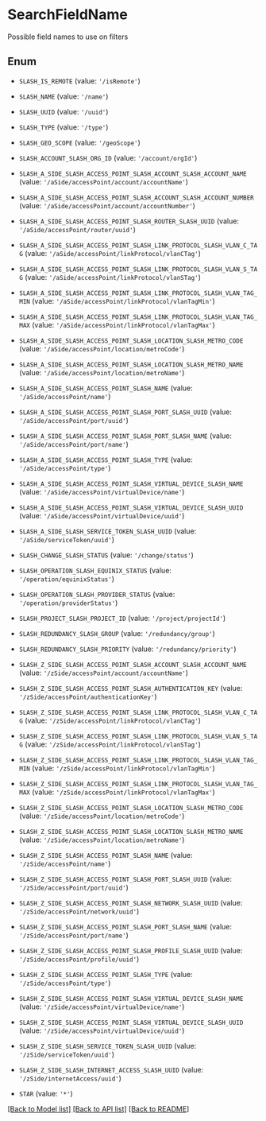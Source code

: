 # SearchFieldName

Possible field names to use on filters

## Enum

* `SLASH_IS_REMOTE` (value: `'/isRemote'`)

* `SLASH_NAME` (value: `'/name'`)

* `SLASH_UUID` (value: `'/uuid'`)

* `SLASH_TYPE` (value: `'/type'`)

* `SLASH_GEO_SCOPE` (value: `'/geoScope'`)

* `SLASH_ACCOUNT_SLASH_ORG_ID` (value: `'/account/orgId'`)

* `SLASH_A_SIDE_SLASH_ACCESS_POINT_SLASH_ACCOUNT_SLASH_ACCOUNT_NAME` (value: `'/aSide/accessPoint/account/accountName'`)

* `SLASH_A_SIDE_SLASH_ACCESS_POINT_SLASH_ACCOUNT_SLASH_ACCOUNT_NUMBER` (value: `'/aSide/accessPoint/account/accountNumber'`)

* `SLASH_A_SIDE_SLASH_ACCESS_POINT_SLASH_ROUTER_SLASH_UUID` (value: `'/aSide/accessPoint/router/uuid'`)

* `SLASH_A_SIDE_SLASH_ACCESS_POINT_SLASH_LINK_PROTOCOL_SLASH_VLAN_C_TAG` (value: `'/aSide/accessPoint/linkProtocol/vlanCTag'`)

* `SLASH_A_SIDE_SLASH_ACCESS_POINT_SLASH_LINK_PROTOCOL_SLASH_VLAN_S_TAG` (value: `'/aSide/accessPoint/linkProtocol/vlanSTag'`)

* `SLASH_A_SIDE_SLASH_ACCESS_POINT_SLASH_LINK_PROTOCOL_SLASH_VLAN_TAG_MIN` (value: `'/aSide/accessPoint/linkProtocol/vlanTagMin'`)

* `SLASH_A_SIDE_SLASH_ACCESS_POINT_SLASH_LINK_PROTOCOL_SLASH_VLAN_TAG_MAX` (value: `'/aSide/accessPoint/linkProtocol/vlanTagMax'`)

* `SLASH_A_SIDE_SLASH_ACCESS_POINT_SLASH_LOCATION_SLASH_METRO_CODE` (value: `'/aSide/accessPoint/location/metroCode'`)

* `SLASH_A_SIDE_SLASH_ACCESS_POINT_SLASH_LOCATION_SLASH_METRO_NAME` (value: `'/aSide/accessPoint/location/metroName'`)

* `SLASH_A_SIDE_SLASH_ACCESS_POINT_SLASH_NAME` (value: `'/aSide/accessPoint/name'`)

* `SLASH_A_SIDE_SLASH_ACCESS_POINT_SLASH_PORT_SLASH_UUID` (value: `'/aSide/accessPoint/port/uuid'`)

* `SLASH_A_SIDE_SLASH_ACCESS_POINT_SLASH_PORT_SLASH_NAME` (value: `'/aSide/accessPoint/port/name'`)

* `SLASH_A_SIDE_SLASH_ACCESS_POINT_SLASH_TYPE` (value: `'/aSide/accessPoint/type'`)

* `SLASH_A_SIDE_SLASH_ACCESS_POINT_SLASH_VIRTUAL_DEVICE_SLASH_NAME` (value: `'/aSide/accessPoint/virtualDevice/name'`)

* `SLASH_A_SIDE_SLASH_ACCESS_POINT_SLASH_VIRTUAL_DEVICE_SLASH_UUID` (value: `'/aSide/accessPoint/virtualDevice/uuid'`)

* `SLASH_A_SIDE_SLASH_SERVICE_TOKEN_SLASH_UUID` (value: `'/aSide/serviceToken/uuid'`)

* `SLASH_CHANGE_SLASH_STATUS` (value: `'/change/status'`)

* `SLASH_OPERATION_SLASH_EQUINIX_STATUS` (value: `'/operation/equinixStatus'`)

* `SLASH_OPERATION_SLASH_PROVIDER_STATUS` (value: `'/operation/providerStatus'`)

* `SLASH_PROJECT_SLASH_PROJECT_ID` (value: `'/project/projectId'`)

* `SLASH_REDUNDANCY_SLASH_GROUP` (value: `'/redundancy/group'`)

* `SLASH_REDUNDANCY_SLASH_PRIORITY` (value: `'/redundancy/priority'`)

* `SLASH_Z_SIDE_SLASH_ACCESS_POINT_SLASH_ACCOUNT_SLASH_ACCOUNT_NAME` (value: `'/zSide/accessPoint/account/accountName'`)

* `SLASH_Z_SIDE_SLASH_ACCESS_POINT_SLASH_AUTHENTICATION_KEY` (value: `'/zSide/accessPoint/authenticationKey'`)

* `SLASH_Z_SIDE_SLASH_ACCESS_POINT_SLASH_LINK_PROTOCOL_SLASH_VLAN_C_TAG` (value: `'/zSide/accessPoint/linkProtocol/vlanCTag'`)

* `SLASH_Z_SIDE_SLASH_ACCESS_POINT_SLASH_LINK_PROTOCOL_SLASH_VLAN_S_TAG` (value: `'/zSide/accessPoint/linkProtocol/vlanSTag'`)

* `SLASH_Z_SIDE_SLASH_ACCESS_POINT_SLASH_LINK_PROTOCOL_SLASH_VLAN_TAG_MIN` (value: `'/zSide/accessPoint/linkProtocol/vlanTagMin'`)

* `SLASH_Z_SIDE_SLASH_ACCESS_POINT_SLASH_LINK_PROTOCOL_SLASH_VLAN_TAG_MAX` (value: `'/zSide/accessPoint/linkProtocol/vlanTagMax'`)

* `SLASH_Z_SIDE_SLASH_ACCESS_POINT_SLASH_LOCATION_SLASH_METRO_CODE` (value: `'/zSide/accessPoint/location/metroCode'`)

* `SLASH_Z_SIDE_SLASH_ACCESS_POINT_SLASH_LOCATION_SLASH_METRO_NAME` (value: `'/zSide/accessPoint/location/metroName'`)

* `SLASH_Z_SIDE_SLASH_ACCESS_POINT_SLASH_NAME` (value: `'/zSide/accessPoint/name'`)

* `SLASH_Z_SIDE_SLASH_ACCESS_POINT_SLASH_PORT_SLASH_UUID` (value: `'/zSide/accessPoint/port/uuid'`)

* `SLASH_Z_SIDE_SLASH_ACCESS_POINT_SLASH_NETWORK_SLASH_UUID` (value: `'/zSide/accessPoint/network/uuid'`)

* `SLASH_Z_SIDE_SLASH_ACCESS_POINT_SLASH_PORT_SLASH_NAME` (value: `'/zSide/accessPoint/port/name'`)

* `SLASH_Z_SIDE_SLASH_ACCESS_POINT_SLASH_PROFILE_SLASH_UUID` (value: `'/zSide/accessPoint/profile/uuid'`)

* `SLASH_Z_SIDE_SLASH_ACCESS_POINT_SLASH_TYPE` (value: `'/zSide/accessPoint/type'`)

* `SLASH_Z_SIDE_SLASH_ACCESS_POINT_SLASH_VIRTUAL_DEVICE_SLASH_NAME` (value: `'/zSide/accessPoint/virtualDevice/name'`)

* `SLASH_Z_SIDE_SLASH_ACCESS_POINT_SLASH_VIRTUAL_DEVICE_SLASH_UUID` (value: `'/zSide/accessPoint/virtualDevice/uuid'`)

* `SLASH_Z_SIDE_SLASH_SERVICE_TOKEN_SLASH_UUID` (value: `'/zSide/serviceToken/uuid'`)

* `SLASH_Z_SIDE_SLASH_INTERNET_ACCESS_SLASH_UUID` (value: `'/zSide/internetAccess/uuid'`)

* `STAR` (value: `'*'`)

[[Back to Model list]](../README.md#documentation-for-models) [[Back to API list]](../README.md#documentation-for-api-endpoints) [[Back to README]](../README.md)


